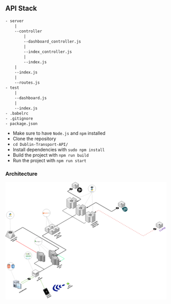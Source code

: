 ## API Stack

```
- server
	|
	--controller
		|
		--dashboard_controller.js
		|
		--index_controller.js
		|
		--index.js
	|
	--index.js
	|
	--routes.js
- test
	|
	--dashboard.js
	|
	--index.js
- .babelrc
- .gitignore
- package.json
```

* Make sure to have ```Node.js``` and ```npm``` installed
* Clone the repository
* ```cd Dublin-Transport-API/```
* Install dependencies with ```sudo npm install```
* Build the project with ```npm run build```
* Run the project with ```npm run start```

### Architecture

![Architecture](https://github.com/bhargavpanth/Dublin-Transportation-Server/blob/master/architecture.png)